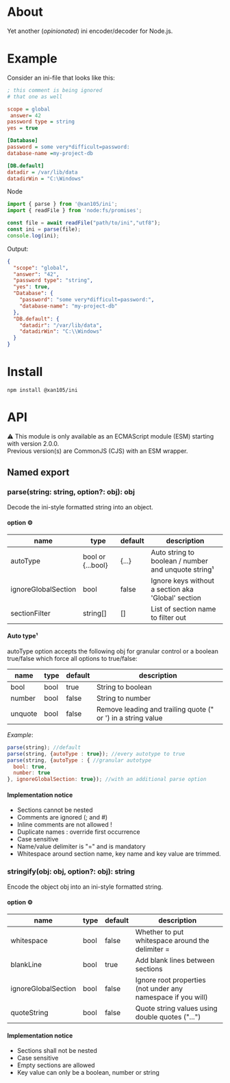 About
=====

Yet another (_opinionated_) ini encoder/decoder for Node.js.

Example
=======

Consider an ini-file that looks like this:

```ini
; this comment is being ignored
# that one as well

scope = global
 answer= 42
password type = string
yes = true

[Database]
password = some very*difficult=password:
database-name =my-project-db

[DB.default]
datadir = /var/lib/data
datadirWin = "C:\Windows"
```

Node

```js
import { parse } from '@xan105/ini';
import { readFile } from 'node:fs/promises';

const file = await readFile("path/to/ini","utf8");
const ini = parse(file);
console.log(ini);
```

Output:

```json
{
  "scope": "global",
  "answer": "42",
  "password type": "string",
  "yes": true,
  "Database": {
    "password": "some very*difficult=password:",
    "database-name": "my-project-db"
  },
  "DB.default": {
    "datadir": "/var/lib/data",
    "datadirWin": "C:\\Windows"
  }
}
```

Install
=======

`npm install @xan105/ini`

API
===

⚠️ This module is only available as an ECMAScript module (ESM) starting with version 2.0.0.<br />
Previous version(s) are CommonJS (CJS) with an ESM wrapper.

## Named export

### parse(string: string, option?: obj): obj

Decode the ini-style formatted string into an object.

#### option ⚙️

|name|type|default|description|
|----|----|-------|-----------|
|autoType|bool or {...bool}|{...}|Auto string to boolean / number and unquote string¹|
|ignoreGlobalSection|bool|false|Ignore keys without a section aka 'Global' section|
|sectionFilter|string[]|[]|List of section name to filter out|

#### Auto type¹

autoType option accepts the following obj for granular control or a boolean true/false which force all options to true/false:

|name|type|default|description|
|----|----|-------|-----------|
|bool|bool|true|String to boolean|
|number|bool|false|String to number|
|unquote|bool|false|Remove leading and trailing quote (" or ') in a string value|

_Example_: 

```js
parse(string); //default
parse(string, {autoType : true}); //every autotype to true
parse(string, {autoType : { //granular autotype
  bool: true,
  number: true
}, ignoreGlobalSection: true}); //with an additional parse option

```

#### Implementation notice

- Sections cannot be nested
- Comments are ignored (; and #)
- Inline comments are not allowed !
- Duplicate names : override first occurrence
- Case sensitive
- Name/value delimiter is "=" and is mandatory
- Whitespace around section name, key name and key value are trimmed.

### stringify(obj: obj, option?: obj): string

Encode the object obj into an ini-style formatted string.

#### option ⚙️

|name|type|default|description|
|----|----|-------|-----------|
|whitespace|bool|false|Whether to put whitespace around the delimiter =|
|blankLine|bool|true|Add blank lines between sections|
|ignoreGlobalSection|bool|false|Ignore root properties (not under any namespace if you will)|
|quoteString|bool|false|Quote string values using double quotes ("...")|

#### Implementation notice

- Sections shall not be nested
- Case sensitive
- Empty sections are allowed
- Key value can only be a boolean, number or string
